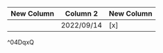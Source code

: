 | New Column | Column 2   | New Column |
| ---------- | ---------- | ---------- |
|            | 2022/09/14 | [x]        |
^04DqxQ
